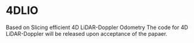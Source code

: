 # 4DLIO
Based on Slicing efficient 4D LiDAR-Doppler Odometry 
The code for 4D LiDAR-Doppler will be released upon acceptance of the papaer.
